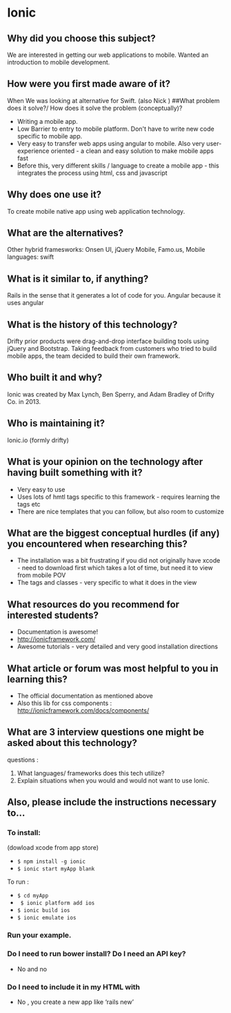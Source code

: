 # Ionic
## Why did you choose this subject?
We are interested in getting our web applications to mobile. Wanted an introduction to mobile development. 
## How were you first made aware of it?
When We was looking at alternative for Swift. (also Nick )
##What problem does it solve?/ How does it solve the problem (conceptually)?
* Writing a mobile app. 
* Low Barrier to entry to mobile platform. Don't have to write new code specific to mobile app.
* Very easy to transfer web apps using angular to mobile. Also very user-experience oriented  - a clean and easy solution to make mobile apps fast 
* Before this, very different skills / language to create a mobile app - this integrates the process using html, css and javascript

## Why does one use it?
To create mobile native app using web application technology.
## What are the alternatives?
Other hybrid framesworks: Onsen UI, jQuery Mobile, Famo.us,
Mobile languages: swift 
## What is it similar to, if anything?
Rails in the sense that it generates a lot of code for you. Angular because it uses angular 
## What is the history of this technology?
Drifty prior products were drag-and-drop interface building tools using jQuery and Bootstrap. Taking feedback from customers who tried to build mobile apps, the team decided to build their own framework.
## Who built it and why?
Ionic was created by Max Lynch, Ben Sperry, and Adam Bradley of Drifty Co. in 2013.
## Who is maintaining it?
Ionic.io (formly drifty)
## What is your opinion on the technology after having built something with it?
* Very easy to use 
* Uses lots of hmtl tags specific to this framework - requires learning the tags etc 
* There are nice templates that you can follow, but also room to customize 
## What are the biggest conceptual hurdles (if any) you encountered when researching this?
* The installation was a bit frustrating if you did not originally have xcode - need to download first which takes a lot of time, but need it to view from mobile POV
* The tags and classes - very specific to what  it does in the view 

## What resources do you recommend for interested students?
* Documentation is awesome!
* http://ionicframework.com/
* Awesome tutorials - very detailed and very good installation directions

## What article or forum was most helpful to you in learning this?
* The official documentation as mentioned above 
* Also this lib for css components : http://ionicframework.com/docs/components/

## What are 3 interview questions one might be asked about this technology?

questions : 
1. What languages/ frameworks does this tech utilize?
2. Explain situations when you would and would not want to use Ionic.


## Also, please include the instructions necessary to…

### To install: 
(dowload xcode from app store) 
* ``$ npm install -g ionic`` 
* ``$ ionic start myApp blank``

To run : 
* `` $ cd myApp ``
* `` $ ionic platform add ios``
* ``$ ionic build ios``
* ``$ ionic emulate ios``

### Run your example.
### Do I need to run bower install? Do I need an API key?
* No and no

### Do I need to include it in my HTML with
* No , you create a new app like ‘rails new’
